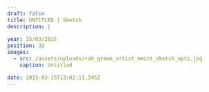```yaml
---
draft: false
title: UNTITLED | Sketch
description: |
  
year: 15/03/2015
position: 33
images:
  - src: /assets/uploads/rob_green_artist_mmint_sketch_opti.jpg
    caption: Untitled

date: 2015-03-15T13:02:11.245Z
---
```


